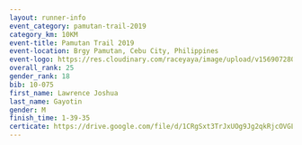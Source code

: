 ```yaml
---
layout: runner-info 
event_category: pamutan-trail-2019 
category_km: 10KM 
event-title: Pamutan Trail 2019 
event-location: Brgy Pamutan, Cebu City, Philippines 
event-logo: https://res.cloudinary.com/raceyaya/image/upload/v1569072806/logo/pamutan-trail_d8abrj.jpg 
overall_rank: 25
gender_rank: 18
bib: 10-075
first_name: Lawrence Joshua
last_name: Gayotin
gender: M
finish_time: 1-39-35
certicate: https://drive.google.com/file/d/1CRgSxt3TrJxUOg9Jg2qkRjcOVGLl2rb1/view?usp=sharing
---
```

